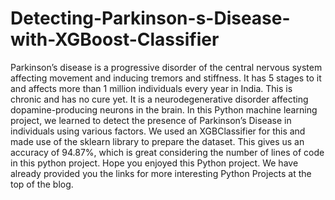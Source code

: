 # Detecting-Parkinson-s-Disease-with-XGBoost-Classifier
Parkinson’s disease is a progressive disorder of the central nervous system affecting movement and inducing tremors and stiffness. It has 5 stages to it and affects more than 1 million individuals every year in India. This is chronic and has no cure yet. It is a neurodegenerative disorder affecting dopamine-producing neurons in the brain. In this Python machine learning project, we learned to detect the presence of Parkinson’s Disease in individuals using various factors. We used an XGBClassifier for this and made use of the sklearn library to prepare the dataset. This gives us an accuracy of 94.87%, which is great considering the number of lines of code in this python project.  Hope you enjoyed this Python project. We have already provided you the links for more interesting Python Projects at the top of the blog.
